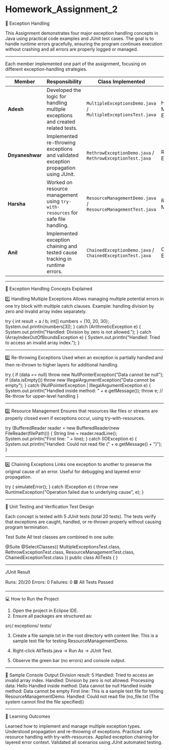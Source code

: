 # Homework_Assignment_2
🧾 Exception Handling

This Assignment demonstrates four major exception handling concepts in Java using practical code examples and JUnit test cases.
The goal is to handle runtime errors gracefully, ensuring the program continues execution without crashing and all errors are properly logged or managed.

---

Each member implemented one part of the assignment, focusing on different exception-handling strategies.

| Member          | Responsibility                                                                      | Class Implemented                                             | Concept                      |
| --------------- | ----------------------------------------------------------------------------------- | ------------------------------------------------------------- | ---------------------------- |
| **Adesh**       | Developed the logic for handling multiple exceptions and created related tests.     | `MultipleExceptionsDemo.java` / `MultipleExceptionsTest.java` | Handling Multiple Exceptions |
| **Dnyaneshwar** | Implemented re-throwing exceptions and validated exception propagation using JUnit. | `RethrowExceptionDemo.java` / `RethrowExceptionTest.java`     | Re-throwing Exceptions       |
| **Harsha**      | Worked on resource management using `try-with-resources` for safe file handling.    | `ResourceManagementDemo.java` / `ResourceManagementTest.java` | Resource Management          |
| **Anil**        | Implemented exception chaining and tested cause tracking in runtime errors.         | `ChainedExceptionDemo.java` / `ChainedExceptionTest.java`     | Chaining Exceptions          |

---
🧠 Exception Handling Concepts Explained

1️⃣ Handling Multiple Exceptions
Allows managing multiple potential errors in one try block with multiple catch clauses.
Example: handling division by zero and invalid array index separately.

try {
    int result = a / b;
    int[] numbers = {10, 20, 30};
    System.out.println(numbers[3]);
} catch (ArithmeticException e) {
    System.out.println("Handled: Division by zero is not allowed.");
} catch (ArrayIndexOutOfBoundsException e) {
    System.out.println("Handled: Tried to access an invalid array index.");
}

---

2️⃣ Re-throwing Exceptions
Used when an exception is partially handled and then re-thrown to higher layers for additional handling.

try {
    if (data == null)
        throw new NullPointerException("Data cannot be null");
    if (data.isEmpty())
        throw new IllegalArgumentException("Data cannot be empty");
} catch (NullPointerException | IllegalArgumentException e) {
    System.out.println("Handled inside method: " + e.getMessage());
    throw e; // Re-throw for upper-level handling
}

---

3️⃣ Resource Management
Ensures that resources like files or streams are properly closed even if exceptions occur, using try-with-resources.

try (BufferedReader reader = new BufferedReader(new FileReader(filePath))) {
    String line = reader.readLine();
    System.out.println("First line: " + line);
} catch (IOException e) {
    System.out.println("Handled: Could not read file (" + e.getMessage() + ")");
}

---

4️⃣ Chaining Exceptions
Links one exception to another to preserve the original cause of an error.
Useful for debugging and layered error propagation.

try {
    simulateError();
} catch (Exception e) {
    throw new RuntimeException("Operation failed due to underlying cause", e);
}

---

🧪 Unit Testing and Verification
Test Design

Each concept is tested with 5 JUnit tests (total 20 tests).
The tests verify that exceptions are caught, handled, or re-thrown properly without causing program termination.

Test Suite
All test classes are combined in one suite:

@Suite
@SelectClasses({
    MultipleExceptionsTest.class,
    RethrowExceptionTest.class,
    ResourceManagementTest.class,
    ChainedExceptionTest.class
})
public class AllTests { }

---

JUnit Result

Runs: 20/20
Errors: 0
Failures: 0
🟩 All Tests Passed

---

💻 How to Run the Project

1. Open the project in Eclipse IDE.
2. Ensure all packages are structured as:

src/
  exceptions/
  tests/

3. Create a file sample.txt in the root directory with content like:
This is a sample text file for testing ResourceManagementDemo.

4. Right-click AllTests.java → Run As → JUnit Test.
5. Observe the green bar (no errors) and console output.

---

🧾 Sample Console Output
Division result: 5
Handled: Tried to access an invalid array index.
Handled: Division by zero is not allowed.
Processing data: Hello
Handled inside method: Data cannot be null
Handled inside method: Data cannot be empty
First line: This is a sample text file for testing ResourceManagementDemo.
Handled: Could not read file (no_file.txt (The system cannot find the file specified))

---

🧩 Learning Outcomes

Learned how to implement and manage multiple exception types.
Understood propagation and re-throwing of exceptions.
Practiced safe resource handling with try-with-resources.
Applied exception chaining for layered error context.
Validated all scenarios using JUnit automated testing.



